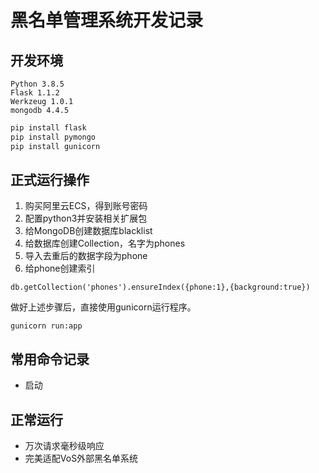 # 黑名单管理系统开发记录

## 开发环境
    Python 3.8.5
    Flask 1.1.2
    Werkzeug 1.0.1
    mongodb 4.4.5
```python
pip install flask
pip install pymongo
pip install gunicorn
```
## 正式运行操作
1. 购买阿里云ECS，得到账号密码
2. 配置python3并安装相关扩展包
3. 给MongoDB创建数据库blacklist
4. 给数据库创建Collection，名字为phones
5. 导入去重后的数据字段为phone
6. 给phone创建索引
```
db.getCollection('phones').ensureIndex({phone:1},{background:true})
```

做好上述步骤后，直接使用gunicorn运行程序。
```
gunicorn run:app
```

## 常用命令记录
- 启动

## 正常运行
- 万次请求毫秒级响应
- 完美适配VoS外部黑名单系统
